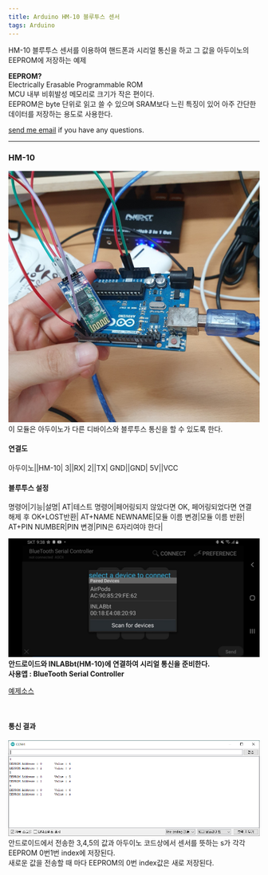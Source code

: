 ```yaml
---
title: Arduino HM-10 블루투스 센서
tags: Arduino
---
```


HM-10 블루투스 센서를 이용하여 핸드폰과 시리얼 통신을 하고 그 값을 아두이노의 EEPROM에 저장하는 예제   

**EEPROM?**  
Electrically Erasable Programmable ROM  
MCU 내부 비휘발성 메모리로 크기가 작은 편이다.  
EEPROM은 byte 단위로 읽고 쓸 수 있으며 SRAM보다 느린 특징이 있어 아주 간단한 데이터를 저장하는 용도로 사용한다.  

 [send me email](mailto:jewel7492@gmail.com) if you have any questions.

<!--more-->

---

### HM-10  
![그림1](/assets/Arduino/HM-10/1.jpg)  
이 모듈은 아두이노가 다른 디바이스와 블루투스 통신을 할 수 있도록 한다.   


#### 연결도  

아두이노||HM-10|
3||RX|
2||TX|
GND||GND|
5V||VCC  

#### 블루투스 설정  

명령어|기능|설명|
AT|테스트 명령어|페어링되지 않았다면 OK, 페어링되었다면 연결 해제 후 OK+LOST반환|
AT+NAME NEWNAME|모듈 이름 변경|모듈 이름 반환|
AT+PIN NUMBER|PIN 변경|PIN은 6자리여야 한다|  

![그림2](/assets/Arduino/HM-10/2.jpg)  
**안드로이드와 INLABbt(HM-10)에 연결하여 시리얼 통신을 준비한다.**  
**사용앱 : BlueTooth Serial Controller**  

[예제소스](https://github.com/limjunho/C/tree/master/Arduino/HM-10(bluetooth))

<br />

#### 통신 결과 
![그림3](/assets/Arduino/HM-10/3.PNG)  
안드로이드에서 전송한 3,4,5의 값과 아두이노 코드상에서 센서를 뜻하는 s가 각각 EEPROM 0번1번 index에 저장된다.  
새로운 값을 전송할 때 마다 EEPROM의 0번 index값은 새로 저장된다.  